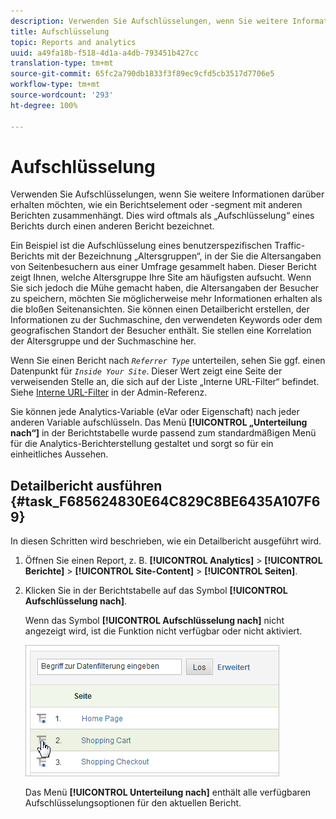 ```yaml
---
description: Verwenden Sie Aufschlüsselungen, wenn Sie weitere Informationen darüber erhalten möchten, wie ein Berichtselement oder -segment mit anderen Berichten zusammenhängt. Dies wird oftmals als „Aufschlüsselung“ eines Berichts durch einen anderen Bericht bezeichnet.
title: Aufschlüsselung
topic: Reports and analytics
uuid: a49fa18b-f518-4d1a-a4db-793451b427cc
translation-type: tm+mt
source-git-commit: 65fc2a790db1833f3f89ec9cfd5cb3517d7706e5
workflow-type: tm+mt
source-wordcount: '293'
ht-degree: 100%

---
```



# Aufschlüsselung

Verwenden Sie Aufschlüsselungen, wenn Sie weitere Informationen darüber erhalten möchten, wie ein Berichtselement oder -segment mit anderen Berichten zusammenhängt. Dies wird oftmals als „Aufschlüsselung“ eines Berichts durch einen anderen Bericht bezeichnet.

Ein Beispiel ist die Aufschlüsselung eines benutzerspezifischen Traffic-Berichts mit der Bezeichnung „Altersgruppen“, in der Sie die Altersangaben von Seitenbesuchern aus einer Umfrage gesammelt haben. Dieser Bericht zeigt Ihnen, welche Altersgruppe Ihre Site am häufigsten aufsucht. Wenn Sie sich jedoch die Mühe gemacht haben, die Altersangaben der Besucher zu speichern, möchten Sie möglicherweise mehr Informationen erhalten als die bloßen Seitenansichten. Sie können einen Detailbericht erstellen, der Informationen zu der Suchmaschine, den verwendeten Keywords oder dem geografischen Standort der Besucher enthält. Sie stellen eine Korrelation der Altersgruppe und der Suchmaschine her.

Wenn Sie einen Bericht nach  *`Referrer Type`* unterteilen, sehen Sie ggf. einen Datenpunkt für *`Inside Your Site`*. Dieser Wert zeigt eine Seite der verweisenden Stelle an, die sich auf der Liste „Interne URL-Filter“ befindet. Siehe [Interne URL-Filter](/help/admin/admin/internal-url-filter-admin.md) in der Admin-Referenz.

Sie können jede Analytics-Variable (eVar oder Eigenschaft) nach jeder anderen Variable aufschlüsseln. Das Menü **[!UICONTROL „Unterteilung nach“]** in der Berichtstabelle wurde passend zum standardmäßigen Menü für die Analytics-Berichterstellung gestaltet und sorgt so für ein einheitliches Aussehen.

## Detailbericht ausführen {#task_F685624830E64C829C8BE6435A107F69}

In diesen Schritten wird beschrieben, wie ein Detailbericht ausgeführt wird.

<!-- 

t_reports_breakdown.xml

 -->

1. Öffnen Sie einen Report, z. B. **[!UICONTROL Analytics]** > **[!UICONTROL Berichte]** > **[!UICONTROL Site-Content]** > **[!UICONTROL Seiten]**.
1. Klicken Sie in der Berichtstabelle auf das Symbol **[!UICONTROL Aufschlüsselung nach]**.

   Wenn das Symbol **[!UICONTROL Aufschlüsselung nach]** nicht angezeigt wird, ist die Funktion nicht verfügbar oder nicht aktiviert.

   ![](assets/breakdown.png)

   Das Menü **[!UICONTROL Unterteilung nach]** enthält alle verfügbaren Aufschlüsselungsoptionen für den aktuellen Bericht.
